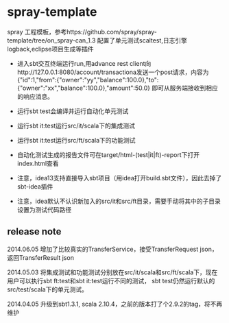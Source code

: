 spray-template
==============

spray 工程模板，参考https://github.com/spray/spray-template/tree/on_spray-can_1.3
配置了单元测试scaltest,日志引擎logback,eclipse项目生成等插件

* 进入sbt交互终端运行run,用advance rest client向http://127.0.0.1:8080/account/transactiona发送一个post请求，内容为{"id":1,"from":{"owner":"yy","balance":100.0},"to":{"owner":"xx","balance":100.0},"amount":50.0} 即可从服务端接收到相应的响应消息。
* 运行sbt test会编译并运行自动化单元测试
* 运行sbt it:test运行src/it/scala下的集成测试
* 运行sbt it:test运行src/ft/scala下的功能测试
* 自动化测试生成的报告文件可在target/html-(test|it|ft)-report下打开index.html查看

* 注意，idea13支持直接导入sbt项目（用idea打开build.sbt文件），因此去掉了sbt-idea插件
* 注意，idea默认不认识新加入的src/it和src/ft目录，需要手动将其中的子目录设置为测试代码路径

release note
----------------------

2014.06.05 增加了比较真实的TransferService，接受TransferRequest json，返回TransferResult json

2014.05.03 将集成测试和功能测试分别放在src/it/scala和src/ft/scala下，现在用户可以执行sbt ft:test和sbt it:test运行不同的测试，
sbt test仍然运行默认的src/test/scala下的单元测试。

2014.04.05 升级到sbt1.3.1, scala 2.10.4，之前的版本打了个2.9.2的tag，将不再维护

